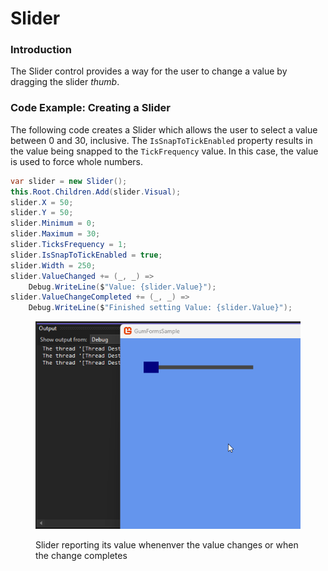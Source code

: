 # Slider

### Introduction

The Slider control provides a way for the user to change a value by dragging the slider _thumb_.

### Code Example: Creating a Slider

The following code creates a Slider which allows the user to select a value between 0 and 30, inclusive.  The `IsSnapToTickEnabled` property results in the value being snapped to the `TickFrequency` value. In this case, the value is used to force whole numbers.

```csharp
var slider = new Slider();
this.Root.Children.Add(slider.Visual);
slider.X = 50;
slider.Y = 50;
slider.Minimum = 0;
slider.Maximum = 30;
slider.TicksFrequency = 1;
slider.IsSnapToTickEnabled = true;
slider.Width = 250;
slider.ValueChanged += (_, _) => 
    Debug.WriteLine($"Value: {slider.Value}");
slider.ValueChangeCompleted += (_, _) => 
    Debug.WriteLine($"Finished setting Value: {slider.Value}");
```

<figure><img src="../../../../.gitbook/assets/24_07 18 09.gif" alt=""><figcaption><p>Slider reporting its value whenenver the value changes or when the change completes</p></figcaption></figure>
